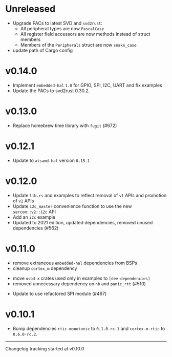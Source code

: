 # Unreleased

- Upgrade PACs to latest SVD and `svd2rust`:
  - All peripheral types are now `PascalCase`
  - All register field accessors are now methods instead of struct members
  - Members of the `Peripherals` struct are now `snake_case`
- update path of Cargo config

# v0.14.0

- Implement `embedded-hal` `1.0` for GPIO, SPI, I2C, UART and fix examples
- Update the PACs to svd2rust 0.30.2.

# v0.13.0

- Replace homebrew time library with `fugit` (#672)

# v0.12.1

- Update to `atsamd-hal` version `0.15.1`

# v0.12.0

- Update `lib.rs` and examples to reflect removal of `v1` APIs and promotion of `v2` APIs
- Update `i2c_master` convenience function to use the new `sercom::v2::i2c` API
- Add an `i2c` example
- Updated to 2021 edition, updated dependencies, removed unused dependencies (#562)

# v0.11.0

- remove extraneous `embedded-hal` dependencies from BSPs
- cleanup `cortex_m` dependency
* move `usbd-x` crates used only in examples to `[dev-dependencies]`
* removed unnecessary dependency on `nb` and `panic_rtt` (#510)
- Update to use refactored SPI module (#467)

# v0.10.1

* Bump dependencies `rtic-monotonic` to `0.1.0-rc.1` and `cortex-m-rtic` to `0.6.0-rc.2`.

---

Changelog tracking started at v0.10.0
